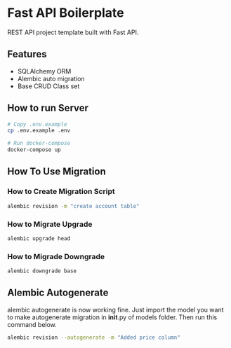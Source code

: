 # Fast API Boilerplate
REST API project template built with Fast API.
## Features
- SQLAlchemy ORM
- Alembic auto migration
- Base CRUD Class set
## How to run Server
```sh
# Copy .env.example
cp .env.example .env

# Run docker-compose
docker-compose up
```
## How To Use Migration
### How to Create Migration Script
```sh
alembic revision -m "create account table"
```
### How to Migrate Upgrade
```sh
alembic upgrade head
```
### How to Migrade Downgrade
```sh
alembic downgrade base
```
## Alembic Autogenerate
alembic autogenerate is now working fine. Just import the model you want to make autogenerate migration in __init__.py of models folder. Then run this command below.
```sh
alembic revision --autogenerate -m "Added price column"
```